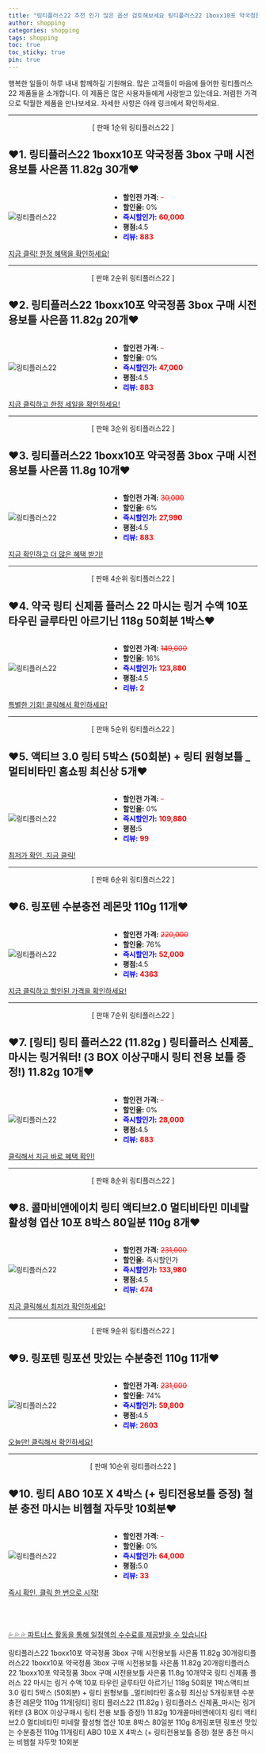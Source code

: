 ```yaml
---
title: "링티플러스22 추천 인기 많은 옵션 검토해보세요 링티플러스22 1boxx10포 약국정품 3box 구매"
author: shopping
categories: shopping
tags: shopping
toc: true
toc_sticky: true
pin: true
---
```

행복한 일들이 하루 내내 함께하길 기원해요. 많은 고객들이 마음에 들어한 링티플러스22 제품들을 소개합니다. 이 제품은 많은 사용자들에게 사랑받고 있는데요. 저렴한 가격으로 탁월한 제품을 만나보세요. 자세한 사항은 아래 링크에서 확인하세요.

---
<p class="toplist" style="margin: 0 auto; display: block; width: fit-content;">[ 판매 1순위 링티플러스22 ]</p>

<h2><strong>❤️1. 링티플러스22 1boxx10포 약국정품 3box 구매 시전용보틀 사은품 11.82g 30개❤️</strong></h2>

<div style="display: flex; align-items: center;">
    <div style="flex: 0.4;">
        <img src="https://thumbnail8.coupangcdn.com/thumbnails/remote/230x230ex/image/vendor_inventory/b545/609455103665650aab7a76ecadba117d4377a5a3eb536f65346a4e9d82ca.jpg" alt="링티플러스22" style="max-width: 100%;">
    </div>
    <div style="flex: 0.6; margin-left: 10px;">
        <ul>
            <li><strong>할인전 가격:</strong> <del style="color: red;">-</del></li>
            <li><strong>할인율:</strong> 0%</li>
            <li><span style='color:blue'><strong>즉시할인가:</strong></span> <span style='color:red'><strong>60,000</strong></span></li>
            <li><strong>평점:</strong>4.5</li>
            <li><span style='color:blue'><strong>리뷰:</strong></span> <span style='color:red'><strong>883</strong></span></li>
        </ul>
    </div>
</div>
<div class="center">
    <a href="https://selin100587001.github.io?lptag=AF9450613&subid=githubio&pageKey=8150926597&traceid=V0-153&itemId=21341830099&vendorItemId=89012483940" class="myButton">
        지금 클릭! 한정 혜택을 확인하세요!
    </a>
</div>


---
<p class="toplist" style="margin: 0 auto; display: block; width: fit-content;">[ 판매 2순위 링티플러스22 ]</p>

<h2><strong>❤️2. 링티플러스22 1boxx10포 약국정품 3box 구매 시전용보틀 사은품 11.82g 20개❤️</strong></h2>

<div style="display: flex; align-items: center;">
    <div style="flex: 0.4;">
        <img src="https://thumbnail8.coupangcdn.com/thumbnails/remote/230x230ex/image/vendor_inventory/b545/609455103665650aab7a76ecadba117d4377a5a3eb536f65346a4e9d82ca.jpg" alt="링티플러스22" style="max-width: 100%;">
    </div>
    <div style="flex: 0.6; margin-left: 10px;">
        <ul>
            <li><strong>할인전 가격:</strong> <del style="color: red;">-</del></li>
            <li><strong>할인율:</strong> 0%</li>
            <li><span style='color:blue'><strong>즉시할인가:</strong></span> <span style='color:red'><strong>47,000</strong></span></li>
            <li><strong>평점:</strong>4.5</li>
            <li><span style='color:blue'><strong>리뷰:</strong></span> <span style='color:red'><strong>883</strong></span></li>
        </ul>
    </div>
</div>
<div class="center">
    <a href="https://selin100587001.github.io?lptag=AF9450613&subid=githubio&pageKey=8150926597&traceid=V0-153&itemId=21341830097&vendorItemId=89012483966" class="myButton">
        지금 클릭하고 한정 세일을 확인하세요!
    </a>
</div>


---
<p class="toplist" style="margin: 0 auto; display: block; width: fit-content;">[ 판매 3순위 링티플러스22 ]</p>

<h2><strong>❤️3. 링티플러스22 1boxx10포 약국정품 3box 구매 시전용보틀 사은품 11.8g 10개❤️</strong></h2>

<div style="display: flex; align-items: center;">
    <div style="flex: 0.4;">
        <img src="https://thumbnail6.coupangcdn.com/thumbnails/remote/230x230ex/image/vendor_inventory/dc21/a0e2357c5944e8137734ffa1ce4beea49732a6c9f1a5c6ceb01521f48386.jpg" alt="링티플러스22" style="max-width: 100%;">
    </div>
    <div style="flex: 0.6; margin-left: 10px;">
        <ul>
            <li><strong>할인전 가격:</strong> <del style="color: red;">30,000</del></li>
            <li><strong>할인율:</strong> 6%</li>
            <li><span style='color:blue'><strong>즉시할인가:</strong></span> <span style='color:red'><strong>27,990</strong></span></li>
            <li><strong>평점:</strong>4.5</li>
            <li><span style='color:blue'><strong>리뷰:</strong></span> <span style='color:red'><strong>883</strong></span></li>
        </ul>
    </div>
</div>
<div class="center">
    <a href="https://selin100587001.github.io?lptag=AF9450613&subid=githubio&pageKey=8150926597&traceid=V0-153&itemId=13612672506&vendorItemId=89963554477" class="myButton">
        지금 확인하고 더 많은 혜택 받기!
    </a>
</div>


---
<p class="toplist" style="margin: 0 auto; display: block; width: fit-content;">[ 판매 4순위 링티플러스22 ]</p>

<h2><strong>❤️4. 약국 링티 신제품 플러스 22 마시는 링거 수액 10포 타우린 글루타민 아르기닌 118g 50회분 1박스❤️</strong></h2>

<div style="display: flex; align-items: center;">
    <div style="flex: 0.4;">
        <img src="https://thumbnail9.coupangcdn.com/thumbnails/remote/230x230ex/image/vendor_inventory/3088/d905114f73ccf1eb9f033f606101d559efd524d5e82e44fed49147f49f8b.png" alt="링티플러스22" style="max-width: 100%;">
    </div>
    <div style="flex: 0.6; margin-left: 10px;">
        <ul>
            <li><strong>할인전 가격:</strong> <del style="color: red;">149,000</del></li>
            <li><strong>할인율:</strong> 16%</li>
            <li><span style='color:blue'><strong>즉시할인가:</strong></span> <span style='color:red'><strong>123,880</strong></span></li>
            <li><strong>평점:</strong>4.5</li>
            <li><span style='color:blue'><strong>리뷰:</strong></span> <span style='color:red'><strong>2</strong></span></li>
        </ul>
    </div>
</div>
<div class="center">
    <a href="https://selin100587001.github.io?lptag=AF9450613&subid=githubio&pageKey=8246260938&traceid=V0-153&itemId=23594531438&vendorItemId=90620394367" class="myButton">
        특별한 기회! 클릭해서 확인하세요!
    </a>
</div>


---
<p class="toplist" style="margin: 0 auto; display: block; width: fit-content;">[ 판매 5순위 링티플러스22 ]</p>

<h2><strong>❤️5. 액티브 3.0 링티 5박스 (50회분) + 링티 원형보틀 _멀티비타민 홈쇼핑 최신상 5개❤️</strong></h2>

<div style="display: flex; align-items: center;">
    <div style="flex: 0.4;">
        <img src="https://thumbnail8.coupangcdn.com/thumbnails/remote/230x230ex/image/vendor_inventory/13bb/0ee9d7011bad32f6cd232b14aec471a3521d40880a46d8fa416e714e3d2f.jpg" alt="링티플러스22" style="max-width: 100%;">
    </div>
    <div style="flex: 0.6; margin-left: 10px;">
        <ul>
            <li><strong>할인전 가격:</strong> <del style="color: red;">-</del></li>
            <li><strong>할인율:</strong> 0%</li>
            <li><span style='color:blue'><strong>즉시할인가:</strong></span> <span style='color:red'><strong>109,880</strong></span></li>
            <li><strong>평점:</strong>5</li>
            <li><span style='color:blue'><strong>리뷰:</strong></span> <span style='color:red'><strong>99</strong></span></li>
        </ul>
    </div>
</div>
<div class="center">
    <a href="https://selin100587001.github.io?lptag=AF9450613&subid=githubio&pageKey=8206541580&traceid=V0-153&itemId=23541934521&vendorItemId=90738724297" class="myButton">
        최저가 확인, 지금 클릭!
    </a>
</div>


---
<p class="toplist" style="margin: 0 auto; display: block; width: fit-content;">[ 판매 6순위 링티플러스22 ]</p>

<h2><strong>❤️6. 링포텐 수분충전 레몬맛 110g 11개❤️</strong></h2>

<div style="display: flex; align-items: center;">
    <div style="flex: 0.4;">
        <img src="https://thumbnail7.coupangcdn.com/thumbnails/remote/230x230ex/image/vendor_inventory/4016/4ccb5757f4ac2ee700d4fffcfd19efeace748a1697cf60e0a70bc29e85ca.jpg" alt="링티플러스22" style="max-width: 100%;">
    </div>
    <div style="flex: 0.6; margin-left: 10px;">
        <ul>
            <li><strong>할인전 가격:</strong> <del style="color: red;">220,000</del></li>
            <li><strong>할인율:</strong> 76%</li>
            <li><span style='color:blue'><strong>즉시할인가:</strong></span> <span style='color:red'><strong>52,000</strong></span></li>
            <li><strong>평점:</strong>4.5</li>
            <li><span style='color:blue'><strong>리뷰:</strong></span> <span style='color:red'><strong>4363</strong></span></li>
        </ul>
    </div>
</div>
<div class="center">
    <a href="https://selin100587001.github.io?lptag=AF9450613&subid=githubio&pageKey=7440212944&traceid=V0-153&itemId=19344932214&vendorItemId=86458607017" class="myButton">
        지금 클릭하고 할인된 가격을 확인하세요!
    </a>
</div>


---
<p class="toplist" style="margin: 0 auto; display: block; width: fit-content;">[ 판매 7순위 링티플러스22 ]</p>

<h2><strong>❤️7. [링티] 링티 플러스22 (11.82g ) 링티플러스 신제품_마시는 링거워터! (3 BOX 이상구매시 링티 전용 보틀 증정!) 11.82g 10개❤️</strong></h2>

<div style="display: flex; align-items: center;">
    <div style="flex: 0.4;">
        <img src="https://thumbnail8.coupangcdn.com/thumbnails/remote/230x230ex/image/vendor_inventory/b545/609455103665650aab7a76ecadba117d4377a5a3eb536f65346a4e9d82ca.jpg" alt="링티플러스22" style="max-width: 100%;">
    </div>
    <div style="flex: 0.6; margin-left: 10px;">
        <ul>
            <li><strong>할인전 가격:</strong> <del style="color: red;">-</del></li>
            <li><strong>할인율:</strong> 0%</li>
            <li><span style='color:blue'><strong>즉시할인가:</strong></span> <span style='color:red'><strong>28,000</strong></span></li>
            <li><strong>평점:</strong>4.5</li>
            <li><span style='color:blue'><strong>리뷰:</strong></span> <span style='color:red'><strong>883</strong></span></li>
        </ul>
    </div>
</div>
<div class="center">
    <a href="https://selin100587001.github.io?lptag=AF9450613&subid=githubio&pageKey=8150926597&traceid=V0-153&itemId=21964756879&vendorItemId=89012483956" class="myButton">
        클릭해서 지금 바로 혜택 확인!
    </a>
</div>


---
<p class="toplist" style="margin: 0 auto; display: block; width: fit-content;">[ 판매 8순위 링티플러스22 ]</p>

<h2><strong>❤️8. 콜마비앤에이치 링티 액티브2.0 멀티비타민 미네랄 활성형 엽산 10포 8박스 80일분 110g 8개❤️</strong></h2>

<div style="display: flex; align-items: center;">
    <div style="flex: 0.4;">
        <img src="https://thumbnail8.coupangcdn.com/thumbnails/remote/230x230ex/image/vendor_inventory/579f/5aeb797e7f3be231715ae06ff7c789d79119a2e25f721609c15baa977f00.jpg" alt="링티플러스22" style="max-width: 100%;">
    </div>
    <div style="flex: 0.6; margin-left: 10px;">
        <ul>
            <li><strong>할인전 가격:</strong> <del style="color: red;">231,000</del></li>
            <li><strong>할인율:</strong> 즉시할인가</li>
            <li><span style='color:blue'><strong>즉시할인가:</strong></span> <span style='color:red'><strong>133,980</strong></span></li>
            <li><strong>평점:</strong>4.5</li>
            <li><span style='color:blue'><strong>리뷰:</strong></span> <span style='color:red'><strong>474</strong></span></li>
        </ul>
    </div>
</div>
<div class="center">
    <a href="https://selin100587001.github.io?lptag=AF9450613&subid=githubio&pageKey=7107067748&traceid=V0-153&itemId=19425750601&vendorItemId=90204408239" class="myButton">
        지금 클릭해서 최저가 확인하세요!
    </a>
</div>


---
<p class="toplist" style="margin: 0 auto; display: block; width: fit-content;">[ 판매 9순위 링티플러스22 ]</p>

<h2><strong>❤️9. 링포텐 링포션 맛있는 수분충전 110g 11개❤️</strong></h2>

<div style="display: flex; align-items: center;">
    <div style="flex: 0.4;">
        <img src="https://thumbnail7.coupangcdn.com/thumbnails/remote/230x230ex/image/vendor_inventory/8905/1b04fa1c60a7e2931378a23de6cc459b8b1b0721228337f8c3b2e6488d1e.png" alt="링티플러스22" style="max-width: 100%;">
    </div>
    <div style="flex: 0.6; margin-left: 10px;">
        <ul>
            <li><strong>할인전 가격:</strong> <del style="color: red;">231,000</del></li>
            <li><strong>할인율:</strong> 74%</li>
            <li><span style='color:blue'><strong>즉시할인가:</strong></span> <span style='color:red'><strong>59,800</strong></span></li>
            <li><strong>평점:</strong>4.5</li>
            <li><span style='color:blue'><strong>리뷰:</strong></span> <span style='color:red'><strong>2603</strong></span></li>
        </ul>
    </div>
</div>
<div class="center">
    <a href="https://selin100587001.github.io?lptag=AF9450613&subid=githubio&pageKey=7358540171&traceid=V0-153&itemId=18952943999&vendorItemId=86458980958" class="myButton">
        오늘만! 클릭해서 확인하세요!
    </a>
</div>


---
<p class="toplist" style="margin: 0 auto; display: block; width: fit-content;">[ 판매 10순위 링티플러스22 ]</p>

<h2><strong>❤️10. 링티 ABO 10포 X 4박스 (+ 링티전용보틀 증정) 철분 충전 마시는 비헴철 자두맛 10회분❤️</strong></h2>

<div style="display: flex; align-items: center;">
    <div style="flex: 0.4;">
        <img src="https://thumbnail8.coupangcdn.com/thumbnails/remote/230x230ex/image/vendor_inventory/9aca/cefa9c0815d11313aa3228706458ed83ba5d70e2355aa291fd62454ec9d8.jpg" alt="링티플러스22" style="max-width: 100%;">
    </div>
    <div style="flex: 0.6; margin-left: 10px;">
        <ul>
            <li><strong>할인전 가격:</strong> <del style="color: red;">-</del></li>
            <li><strong>할인율:</strong> 0%</li>
            <li><span style='color:blue'><strong>즉시할인가:</strong></span> <span style='color:red'><strong>64,000</strong></span></li>
            <li><strong>평점:</strong>5.0</li>
            <li><span style='color:blue'><strong>리뷰:</strong></span> <span style='color:red'><strong>33</strong></span></li>
        </ul>
    </div>
</div>
<div class="center">
    <a href="https://selin100587001.github.io?lptag=AF9450613&subid=githubio&pageKey=7289899350&traceid=V0-153&itemId=18629798159&vendorItemId=85947485968" class="myButton">
        즉시 확인, 클릭 한 번으로 시작!
    </a>
</div>

<br><br><br>[💦 💦 💦 파트너스 활동을 통해 일정액의 수수료를 제공받을 수 있습니다](https://link.coupang.com/a/bcpT2c)<br><br>링티플러스22 1boxx10포 약국정품 3box 구매 시전용보틀 사은품 11.82g 30개링티플러스22 1boxx10포 약국정품 3box 구매 시전용보틀 사은품 11.82g 20개링티플러스22 1boxx10포 약국정품 3box 구매 시전용보틀 사은품 11.8g 10개약국 링티 신제품 플러스 22 마시는 링거 수액 10포 타우린 글루타민 아르기닌 118g 50회분 1박스액티브 3.0 링티 5박스 (50회분) + 링티 원형보틀 _멀티비타민 홈쇼핑 최신상 5개링포텐 수분충전 레몬맛 110g 11개[링티] 링티 플러스22 (11.82g ) 링티플러스 신제품_마시는 링거워터! (3 BOX 이상구매시 링티 전용 보틀 증정!) 11.82g 10개콜마비앤에이치 링티 액티브2.0 멀티비타민 미네랄 활성형 엽산 10포 8박스 80일분 110g 8개링포텐 링포션 맛있는 수분충전 110g 11개링티 ABO 10포 X 4박스 (+ 링티전용보틀 증정) 철분 충전 마시는 비헴철 자두맛 10회분